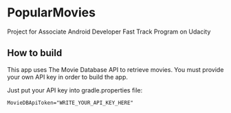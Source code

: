 # PopularMovies
Project for Associate Android Developer Fast Track Program on Udacity

## How to build

This app uses The Movie Database API to retrieve movies. You must provide your own API key in order to build the app.

Just put your API key into gradle.properties file:

`MovieDBApiToken="WRITE_YOUR_API_KEY_HERE"`
